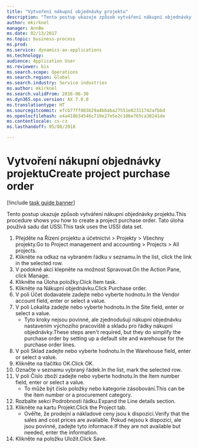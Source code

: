 ```yaml
--- 
title: "Vytvoření nákupní objednávky projektu"
description: "Tento postup ukazuje způsob vytváření nákupní objednávky projektu."
author: mkirknel
manager: AnnBe
ms.date: 02/13/2017
ms.topic: business-process
ms.prod: 
ms.service: dynamics-ax-applications
ms.technology: 
audience: Application User
ms.reviewer: bis
ms.search.scope: Operations
ms.search.region: Global
ms.search.industry: Service industries
ms.author: mkirknel
ms.search.validFrom: 2016-06-30
ms.dyn365.ops.version: AX 7.0.0
ms.translationtype: HT
ms.sourcegitcommit: efcb77ff883b29a4bbaba27551e02311742afbbd
ms.openlocfilehash: e4a418b34546c719e27e5e2c186e765ca38241de
ms.contentlocale: cs-cz
ms.lasthandoff: 05/08/2018

---
```

# <a name="create-project-purchase-order"></a><span data-ttu-id="17081-103">Vytvoření nákupní objednávky projektu</span><span class="sxs-lookup"><span data-stu-id="17081-103">Create project purchase order</span></span>

[!include [task guide banner](../../includes/task-guide-banner.md)]

<span data-ttu-id="17081-104">Tento postup ukazuje způsob vytváření nákupní objednávky projektu.</span><span class="sxs-lookup"><span data-stu-id="17081-104">This procedure shows you how to create a project purchase order.</span></span> <span data-ttu-id="17081-105">Tato úloha používá sadu dat USSI.</span><span class="sxs-lookup"><span data-stu-id="17081-105">This task uses the USSI data set.</span></span>

1. <span data-ttu-id="17081-106">Přejděte na Řízení projektu a účetnictví > Projekty > Všechny projekty.</span><span class="sxs-lookup"><span data-stu-id="17081-106">Go to Project management and accounting > Projects > All projects.</span></span>
2. <span data-ttu-id="17081-107">Klikněte na odkaz na vybraném řádku v seznamu.</span><span class="sxs-lookup"><span data-stu-id="17081-107">In the list, click the link in the selected row.</span></span>
3. <span data-ttu-id="17081-108">V podokně akcí klepněte na možnost Spravovat.</span><span class="sxs-lookup"><span data-stu-id="17081-108">On the Action Pane, click Manage.</span></span>
4. <span data-ttu-id="17081-109">Klikněte na Úloha položky.</span><span class="sxs-lookup"><span data-stu-id="17081-109">Click Item task.</span></span>
5. <span data-ttu-id="17081-110">Klikněte na Nákupní objednávku.</span><span class="sxs-lookup"><span data-stu-id="17081-110">Click Purchase order.</span></span>
6. <span data-ttu-id="17081-111">V poli Účet dodavatele zadejte nebo vyberte hodnotu.</span><span class="sxs-lookup"><span data-stu-id="17081-111">In the Vendor account field, enter or select a value.</span></span>
7. <span data-ttu-id="17081-112">V poli Lokalita zadejte nebo vyberte hodnotu.</span><span class="sxs-lookup"><span data-stu-id="17081-112">In the Site field, enter or select a value.</span></span>
    * <span data-ttu-id="17081-113">Tyto kroky nejsou povinné, ale zjednodušují nákupní objednávku nastavením výchozího pracoviště a skladu pro řádky nákupní objednávky.</span><span class="sxs-lookup"><span data-stu-id="17081-113">These steps aren't required, but they do simplify the purchase order by setting up a default site and warehouse for the purchase order lines.</span></span>  
8. <span data-ttu-id="17081-114">V poli Sklad zadejte nebo vyberte hodnotu.</span><span class="sxs-lookup"><span data-stu-id="17081-114">In the Warehouse field, enter or select a value.</span></span>
9. <span data-ttu-id="17081-115">Klikněte na tlačítko OK.</span><span class="sxs-lookup"><span data-stu-id="17081-115">Click OK.</span></span>
10. <span data-ttu-id="17081-116">Označte v seznamu vybraný řádek.</span><span class="sxs-lookup"><span data-stu-id="17081-116">In the list, mark the selected row.</span></span>
11. <span data-ttu-id="17081-117">V poli Číslo zboží zadejte nebo vyberte hodnotu.</span><span class="sxs-lookup"><span data-stu-id="17081-117">In the Item number field, enter or select a value.</span></span>
    * <span data-ttu-id="17081-118">To může být číslo položky nebo kategorie zásobování.</span><span class="sxs-lookup"><span data-stu-id="17081-118">This can be the item number or a procurement category.</span></span>  
12. <span data-ttu-id="17081-119">Rozbalte sekci Podrobnosti řádku.</span><span class="sxs-lookup"><span data-stu-id="17081-119">Expand the Line details section.</span></span>
13. <span data-ttu-id="17081-120">Klikněte na kartu Projekt.</span><span class="sxs-lookup"><span data-stu-id="17081-120">Click the Project tab.</span></span>
    * <span data-ttu-id="17081-121">Ověřte, že prodejní a nákladové ceny jsou k dispozici.</span><span class="sxs-lookup"><span data-stu-id="17081-121">Verify that the sales and cost prices are available.</span></span> <span data-ttu-id="17081-122">Pokud nejsou k dispozici, ale jsou povinné, zadejte tyto informace.</span><span class="sxs-lookup"><span data-stu-id="17081-122">If they are not available but needed, enter the information.</span></span>  
14. <span data-ttu-id="17081-123">Klikněte na položku Uložit.</span><span class="sxs-lookup"><span data-stu-id="17081-123">Click Save.</span></span>


